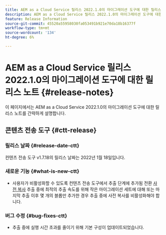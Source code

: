 ```yaml
---
title: AEM as a Cloud Service 릴리스 2022.1.0의 마이그레이션 도구에 대한 릴리스 노트
description: AEM as a Cloud Service 릴리스 2022.1.0의 마이그레이션 도구에 대한 릴리스 노트
feature: Release Information
source-git-commit: 45520a55958030fa053491b921e70da18b16377f
workflow-type: tm+mt
source-wordcount: '134'
ht-degree: 6%

---
```



# AEM as a Cloud Service 릴리스 2022.1.0의 마이그레이션 도구에 대한 릴리스 노트 {#release-notes}

이 페이지에서는 AEM as a Cloud Service 2022.1.0의 마이그레이션 도구에 대한 릴리스 노트를 간략하게 설명합니다.

## 콘텐츠 전송 도구 {#ctt-release}

### 릴리스 날짜 {#release-date-ctt}

컨텐츠 전송 도구 v1.7.18의 릴리스 날짜는 2022년 1월 18일입니다.

### 새로운 기능 {#what-is-new-ctt}

* 사용자가 비활성화할 수 있도록 컨텐츠 전송 도구에서 추출 단계에 추가됨 전환 [사전 복사](https://experienceleague.adobe.com/docs/experience-manager-cloud-service/moving/cloud-migration/content-transfer-tool/handling-large-content-repositories.html?lang=en) 추출 중에 최적의 추출 속도를 위해 작은 마이그레이션 세트에 대해 또는 마지막 추출 이후 몇 개의 블롭만 추가한 경우 추출 중에 사전 복사를 비활성화해야 합니다.

### 버그 수정 {#bug-fixes-ctt}

* 추출 중에 실행 시간 초과를 줄이기 위해 기본 구성이 업데이트되었습니다.

